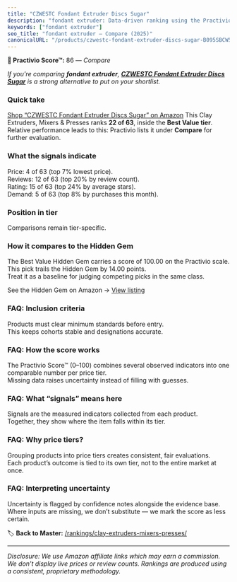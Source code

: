 ```yaml
---
title: "CZWESTC Fondant Extruder Discs Sugar"
description: "fondant extruder: Data-driven ranking using the Practivio Score™. Positioned by quality, value, demand, findability, momentum."
keywords: ["fondant extruder"]
seo_title: "fondant extruder — Compare (2025)"
canonicalURL: "/products/czwestc-fondant-extruder-discs-sugar-B095SBCW5P/"
---
```


**🛒 Practivio Score™:** 86 — _Compare_


*If you're comparing **fondant extruder**, **[CZWESTC Fondant Extruder Discs Sugar](https://www.amazon.com/dp/B095SBCW5P?tag=practivio-20)** is a strong alternative to put on your shortlist.*
### Quick take
[Shop “CZWESTC Fondant Extruder Discs Sugar” on Amazon](https://www.amazon.com/dp/B095SBCW5P?tag=practivio-20)
This Clay Extruders, Mixers & Presses ranks **22 of 63**, inside the **Best Value tier**.  
Relative performance leads to this: Practivio lists it under **Compare** for further evaluation.

### What the signals indicate
Price: 4 of 63 (top 7% lowest price).  
Reviews: 12 of 63 (top 20% by review count).  
Rating: 15 of 63 (top 24% by average stars).  
Demand: 5 of 63 (top 8% by purchases this month).

### Position in tier
Comparisons remain tier-specific.

### How it compares to the Hidden Gem
The Best Value Hidden Gem carries a score of 100.00 on the Practivio scale.  
This pick trails the Hidden Gem by 14.00 points.  
Treat it as a baseline for judging competing picks in the same class.  

See the Hidden Gem on Amazon → [View listing](https://www.amazon.com/dp/B072MJQYWS?tag=practivio-20)

### FAQ: Inclusion criteria
Products must clear minimum standards before entry.  
This keeps cohorts stable and designations accurate.

### FAQ: How the score works
The Practivio Score™ (0–100) combines several observed indicators into one comparable number per price tier.  
Missing data raises uncertainty instead of filling with guesses.

### FAQ: What “signals” means here
Signals are the measured indicators collected from each product.  
Together, they show where the item falls within its tier.

### FAQ: Why price tiers?
Grouping products into price tiers creates consistent, fair evaluations.  
Each product’s outcome is tied to its own tier, not to the entire market at once.

### FAQ: Interpreting uncertainty
Uncertainty is flagged by confidence notes alongside the evidence base.  
Where inputs are missing, we don’t substitute — we mark the score as less certain.

<!-- Missing template for Compare/CompareWithinPriceClass -->


🏷️ **Back to Master:** [/rankings/clay-extruders-mixers-presses/](/rankings/clay-extruders-mixers-presses/)

---
_Disclosure: We use Amazon affiliate links which may earn a commission. We don’t display live prices or review counts. Rankings are produced using a consistent, proprietary methodology._
